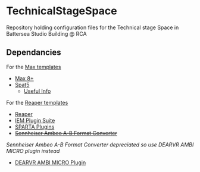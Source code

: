 # TechnicalStageSpace

Repository holding configuration files for the Technical stage Space in Battersea Studio Building @ RCA

## Dependancies

For the [Max templates](Templates/Max/)

+ [Max 8+](https://cycling74.com/downloads)
+ [Spat5](https://forum.ircam.fr/projects/detail/spat/)
  + [Useful Info](https://discussion.forum.ircam.fr/t/spat-5-for-max-read-this-first/21628)

For the [Reaper templates](Templates/Reaper/)

+ [Reaper](https://www.reaper.fm/download.php)
+ [IEM Plugin Suite](https://plugins.iem.at/download/)
+ [SPARTA Plugins](https://leomccormack.github.io/sparta-site/docs/plugins/overview/)
+ ~~[Sennheiser Ambeo A-B Format Converter](https://en-uk.sennheiser.com/ambeo-blueprints-downloads)~~

*Sennheiser Ambeo A-B Format Converter depreciated so use DEARVR AMBI MICRO plugin instead*
+ [DEARVR AMBI MICRO Plugin](https://www.dear-reality.com/products/dearvr-ambi-micro) 
